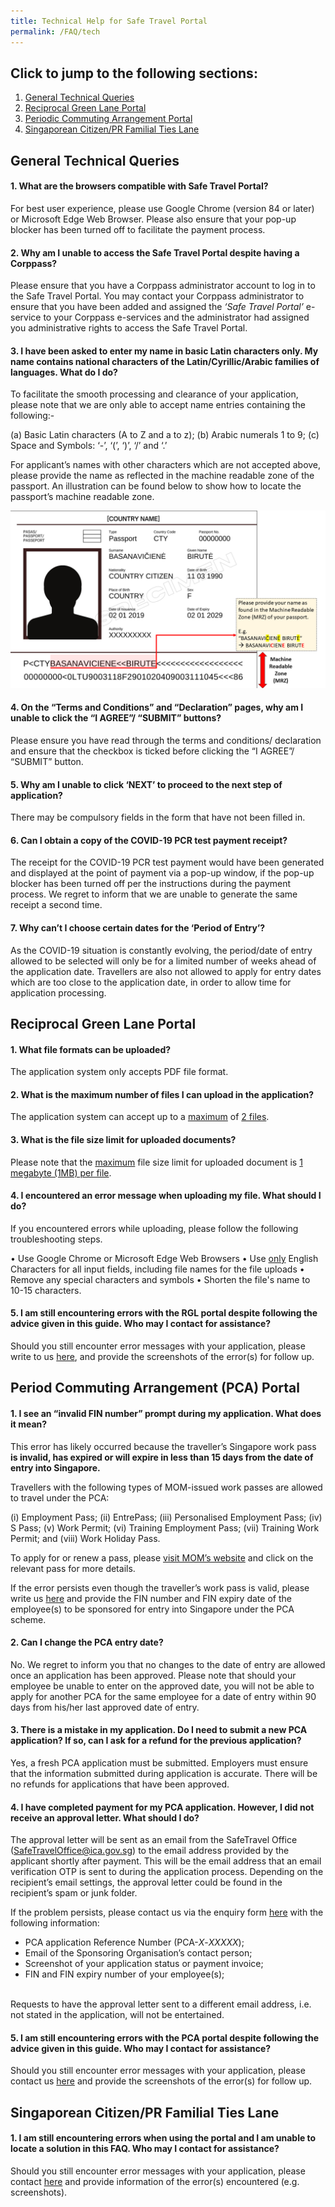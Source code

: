 ```yaml
---
title: Technical Help for Safe Travel Portal
permalink: /FAQ/tech
---
```



## Click to jump to the following sections:

<div id="top"></div>

1. [General Technical Queries](#GenTechQuery)
2. [Reciprocal Green Lane Portal](#RGLTech)
3. [Periodic Commuting Arrangement Portal](#PCATech)
4. [Singaporean Citizen/PR Familial Ties Lane](#SCPRFamTiesLane)

<div id="GenTechQuery"></div>

## General Technical Queries

#### 1. What are the browsers compatible with Safe Travel Portal?

For best user experience, please use Google Chrome (version 84 or later) or Microsoft Edge Web Browser. Please also ensure that your pop-up blocker has been turned off to facilitate the payment process.

#### 2. Why am I unable to access the Safe Travel Portal despite having a Corppass?

Please ensure that you have a Corppass administrator account to log in to the Safe Travel Portal. You may contact your Corppass administrator to ensure that you have been added and assigned the <i>‘Safe Travel Portal’</i> e-service to your Corppass e-services and the administrator had assigned you administrative rights to access the Safe Travel Portal. 

#### 3. I have been asked to enter my name in basic Latin characters only. My name contains national characters of the Latin/Cyrillic/Arabic families of languages. What do I do?

To facilitate the smooth processing and clearance of your application, please note that we are only able to accept name entries containing the following:-

(a) Basic Latin characters (A to Z and a to z);
(b) Arabic numerals 1 to 9;
(c) Space and Symbols: ‘-’, ‘(’, ‘)’, ‘/’ and ‘.’

For applicant’s names with other characters which are not accepted above, please provide the name as reflected in the machine readable zone of the passport. An illustration can be found below to show how to locate the passport’s machine readable zone.

<img src="/images/MRZ.png" style="width:auto; height:auto;">


#### 4. On the “Terms and Conditions” and “Declaration” pages, why am I unable to click the “I AGREE”/ “SUBMIT” buttons?

Please ensure you have read through the terms and conditions/ declaration and ensure that the checkbox is ticked before clicking the “I AGREE”/ “SUBMIT” button.

#### 5. Why am I unable to click ‘NEXT’ to proceed to the next step of application?

There may be compulsory fields in the form that have not been filled in.

#### 6. Can I obtain a copy of the COVID-19 PCR test payment receipt?

The receipt for the COVID-19 PCR test payment would have been generated and displayed at the point of payment via a pop-up window, if the pop-up blocker has been turned off per the instructions during the payment process. We regret to inform that we are unable to generate the same receipt a second time.

#### 7. Why can’t I choose certain dates for the ‘Period of Entry’?

As the COVID-19 situation is constantly evolving, the period/date of entry allowed to be selected will only be for a limited number of weeks ahead of the application date. Travellers are also not allowed to apply for entry dates which are too close to the application date, in order to allow time for application processing.

<div id="RGLTech"></div>

## Reciprocal Green Lane Portal

#### 1.	What file formats can be uploaded?

The application system only accepts PDF file format.


#### 2.	 What is the maximum number of files I can upload in the application?

The application system can accept up to a <u>maximum</u> of <u>2 files</u>.


#### 3.	What is the file size limit for uploaded documents?

Please note that the <u>maximum</u> file size limit for uploaded document is <u>1 megabyte (1MB) per file</u>.   


#### 4.	I encountered an error message when uploading my file. What should I do?

If you encountered errors while uploading, please follow the following troubleshooting steps.

•	Use Google Chrome or Microsoft Edge Web Browsers
•	Use <u>only</u> English Characters for all input fields, including file names for the file uploads
•	Remove any special characters and symbols
•	Shorten the file's name to 10-15 characters.

#### 5. I am still encountering errors with the RGL portal despite following the advice given in this guide. Who may I contact for assistance?

Should you still encounter error messages with your application, please write to us [here](https://go.gov.sg/sto-enquiry), and provide the screenshots of the error(s) for follow up.

<div id="PCATech"></div>

## Period Commuting Arrangement (PCA) Portal

#### 1. I see an “invalid FIN number” prompt during my application. What does it mean?

This error has likely occurred because the traveller’s Singapore work pass <b>is invalid, has expired or will expire in less than 15 days from the date of entry into Singapore.</b>  

Travellers with the following types of MOM-issued work passes are allowed to travel under the PCA: 

(i) Employment Pass; 
(ii) EntrePass; 
(iii) Personalised Employment Pass; 
(iv) S Pass; 
(v) Work Permit; 
(vi) Training Employment Pass; 
(vii) Training Work Permit; and 
(viii) Work Holiday Pass. 

To apply for or renew a pass, please <a href="https://www.mom.gov.sg/passes-and-permits">visit MOM’s website</a> and click on the relevant pass for more details.

If the error persists even though the traveller’s work pass is valid, please write us [here](https://go.gov.sg/sto-enquiry) and provide the FIN number and FIN expiry date of the employee(s) to be sponsored for entry into Singapore under the PCA scheme.

#### 2. Can I change the PCA entry date?

No. We regret to inform you that no changes to the date of entry are allowed once an application has been approved. Please note that should your employee be unable to enter on the approved date, you will not be able to apply for another PCA for the same employee for a date of entry within 90 days from his/her last approved date of entry.

#### 3. There is a mistake in my application. Do I need to submit a new PCA application? If so, can I ask for a refund for the previous application?

Yes, a fresh PCA application must be submitted. Employers must ensure that the information submitted during application is accurate. There will be no refunds for applications that have been approved.

#### 4. I have completed payment for my PCA application. However, I did not receive an approval letter. What should I do?

The approval letter will be sent as an email from the SafeTravel Office (SafeTravelOffice@ica.gov.sg) to the email address provided by the applicant shortly after payment. This will be the email address that an email verification OTP is sent to during the application process. Depending on the recipient’s email settings, the approval letter could be found in the recipient’s spam or junk folder.

If the problem persists, please contact us via the enquiry form [here](https://go.gov.sg/sto-enquiry) with the following information:
<br>
<ul>
<li>PCA application Reference Number (PCA-<i>X</i>-<i>XXXXX</i>);</li>
<li>Email of the Sponsoring Organisation’s contact person;</li>
<li>Screenshot of your application status or payment invoice;</li>
<li>FIN and FIN expiry number of your employee(s);</li>
</ul>
<br>
Requests to have the approval letter sent to a different email address, i.e. not stated in the application, will not be entertained.

#### 5. I am still encountering errors with the PCA portal despite following the advice given in this guide. Who may I contact for assistance?

Should you still encounter error messages with your application, please contact us [here](https://go.gov.sg/sto-enquiry) and provide the screenshots of the error(s) for follow up.

<div id="SCPRFamTiesLane"></div>

## Singaporean Citizen/PR Familial Ties Lane

#### 1.	I am still encountering errors when using the portal and I am unable to locate a solution in this FAQ. Who may I contact for assistance?

Should you still encounter error messages with your application, please contact [here](https://go.gov.sg/sto-enquiry) and provide information of the error(s) encountered (e.g. screenshots).
